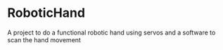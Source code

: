 # RoboticHand
A project to do a functional robotic hand using servos and a software to scan the hand movement
